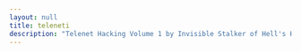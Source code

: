 ```yaml
---
layout: null
title: teleneti
description: "Telenet Hacking Volume 1 by Invisible Stalker of Hell's Hackers (January 9, 1987)"
---
```

